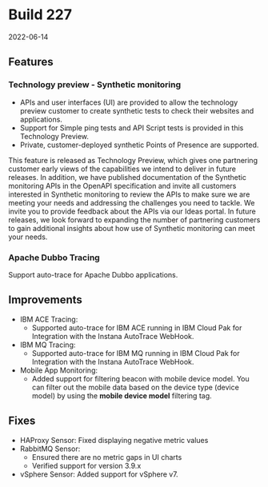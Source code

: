 # Build 227

2022-06-14

## Features

### Technology preview - Synthetic monitoring

- APIs and user interfaces (UI) are provided to allow the technology preview customer to create synthetic tests to check their websites and applications.
- Support for Simple ping tests and API Script tests is provided in this Technology Preview.
- Private, customer-deployed synthetic Points of Presence are supported.

This feature is released as Technology Preview, which gives one partnering customer early views of the capabilities we intend to deliver in future releases.
In addition, we have published documentation of the Synthetic monitoring APIs in the OpenAPI specification and invite all customers interested in Synthetic monitoring
to review the APIs to make sure we are meeting your needs and addressing the challenges you need to tackle.  We invite you to provide feedback about the APIs
via our Ideas portal.  In future releases, we look forward to expanding the number of partnering customers to gain additional insights about how use of Synthetic
monitoring can meet your needs.

### Apache Dubbo Tracing

Support auto-trace for Apache Dubbo applications.

## Improvements

* IBM ACE Tracing:
  - Supported auto-trace for IBM ACE running in IBM Cloud Pak for Integration with the Instana AutoTrace WebHook.
* IBM MQ Tracing:
  - Supported auto-trace for IBM MQ running in IBM Cloud Pak for Integration with the Instana AutoTrace WebHook.
* Mobile App Monitoring:
  - Added support for filtering beacon with mobile device model. You can filter out the mobile data based on the device type (device model) by using the **mobile device model** filtering tag.

## Fixes

* HAProxy Sensor: Fixed displaying negative metric values
* RabbitMQ Sensor:
  - Ensured there are no metric gaps in UI charts
  - Verified support for version 3.9.x
* vSphere Sensor: Added support for vSphere v7.
